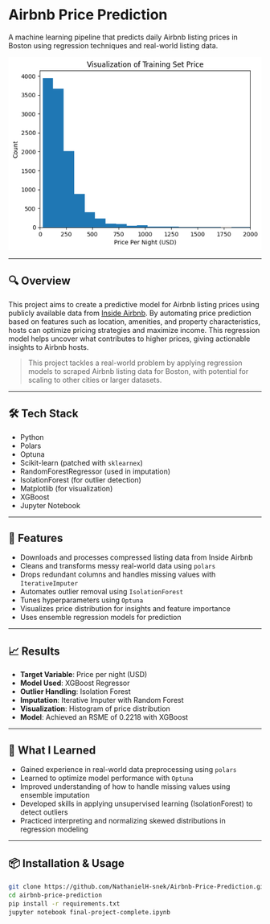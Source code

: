 # Airbnb Price Prediction

A machine learning pipeline that predicts daily Airbnb listing prices in Boston using regression techniques and real-world listing data.

![Price Distribution](pricedistribution.png)

---

## 🔍 Overview

This project aims to create a predictive model for Airbnb listing prices using publicly available data from [Inside Airbnb](http://insideairbnb.com/). By automating price prediction based on features such as location, amenities, and property characteristics, hosts can optimize pricing strategies and maximize income. This regression model helps uncover what contributes to higher prices, giving actionable insights to Airbnb hosts.

> This project tackles a real-world problem by applying regression models to scraped Airbnb listing data for Boston, with potential for scaling to other cities or larger datasets.

---

## 🛠️ Tech Stack

- Python  
- Polars  
- Optuna  
- Scikit-learn (patched with `sklearnex`)  
- RandomForestRegressor (used in imputation)  
- IsolationForest (for outlier detection)  
- Matplotlib (for visualization)  
- XGBoost
- Jupyter Notebook

---

## 🚀 Features

- Downloads and processes compressed listing data from Inside Airbnb  
- Cleans and transforms messy real-world data using `polars`  
- Drops redundant columns and handles missing values with `IterativeImputer`  
- Automates outlier removal using `IsolationForest`  
- Tunes hyperparameters using `Optuna`  
- Visualizes price distribution for insights and feature importance  
- Uses ensemble regression models for prediction

---

## 📈 Results

- **Target Variable**: Price per night (USD)
- **Model Used**: XGBoost Regressor
- **Outlier Handling**: Isolation Forest
- **Imputation**: Iterative Imputer with Random Forest
- **Visualization**: Histogram of price distribution
- **Model**: Achieved an RSME of 0.2218 with XGBoost

---

## 🧠 What I Learned

- Gained experience in real-world data preprocessing using `polars`
- Learned to optimize model performance with `Optuna`
- Improved understanding of how to handle missing values using ensemble imputation
- Developed skills in applying unsupervised learning (IsolationForest) to detect outliers
- Practiced interpreting and normalizing skewed distributions in regression modeling

---

## 📦 Installation & Usage

```bash
git clone https://github.com/NathanielH-snek/Airbnb-Price-Prediction.git
cd airbnb-price-prediction
pip install -r requirements.txt
jupyter notebook final-project-complete.ipynb
